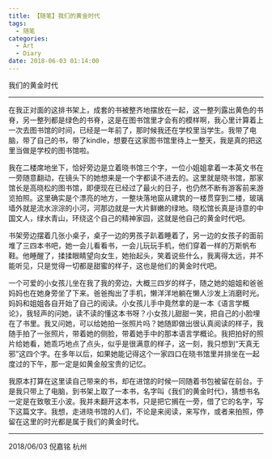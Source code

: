 ```yaml
---
title: 【随笔】我们的黄金时代
tags:
  - 随笔
categories:
  - Art
  - Diary
date: 2018-06-03 01:14:00
---
```


我们的黄金时代

<!-- more -->

---


在我正对面的这排书架上，成套的书被整齐地摆放在一起，这一整列露出黄色的书脊，另一整列都是绿色的书脊，这是在图书馆里才会有的模样啊，我心里计算着上一次去图书馆的时间，已经是一年前了，那时候我还在学校里当学生。我带了电脑，带了自己的书，带了kindle，想要在这家图书馆里待上一整天，我是真的把这里当做是学校的图书馆啦。

我在二楼席地坐下，恰好旁边是立着晓书馆三个字，一位小姐姐拿着一本英文书在一旁随意翻动，在镜头下的她想来是一个字都读不进去的。这里就是晓书馆，那家馆长是高晓松的图书馆，即便现在已经过了最火的日子，也仍然不断有游客前来游览拍照。这里确实是个漂亮的地方，一整块落地窗从建筑的一楼贯穿到二楼，玻璃墙外就是流水淙淙的小河，河那边就是一大片鲜嫩的绿地。晓松馆长真是诗意的中国文人，绿水青山，环绕这个自己的精神家园，这就是他自己的黄金时代吧。

书架旁边摆着几张小桌子，桌子一边的男孩子趴着睡着了，另一边的女孩子的面前堆了三四本书吧，她一会儿看看书，一会儿玩玩手机，他们穿着一样的万斯帆布鞋。他睡醒了，揉揉眼睛望向女生，她抬起头，笑着说些什么，我离得太远，并不能听见，只是觉得一切都是甜蜜的样子，这也是他们的黄金时代吧。

一个可爱的小女孩儿坐在我了我的旁边，大概三四岁的样子，随之她的姐姐和爸爸妈妈也在她身旁坐了下来。爸爸掏出了手机，懒洋洋地躺在懒人沙发上消磨时光。妈妈和姐姐各自开始了自己的阅读。小女孩儿手中竟然拿的是一本《语言学概论》，我轻声的问她，读不读的懂这本书呀？小女孩儿甜甜一笑，把自己的小脸埋在了书里。我又问她，可以给她拍一张照片吗？她随即做出很认真阅读的样子，我随手拍了一张照片，带着她的侧脸，带着她手中的那本语言学概论。我把拍好的照片给她看，她乖巧地点了点头，似乎是很满意的样子，这一刻，我只想到“天真无邪”这四个字。在多年以后，如果她能记得这个一家四口在晓书馆里并排坐在一起度过的下午，那一定是如黄金般宝贵的记忆。

我原本打算在这里读自己带来的书，却在进馆的时候一同随着书包被留在前台。于是我只带上了电脑，到书架上取了一本书，名字叫《我们的黄金时代》，猜想书名一定是在致敬王小波。我并未翻开这本书，只是把它搁在一旁，借了它的名字，写下这篇文字。我想，走进晓书馆的人们，不论是来阅读，来写作，或者来拍照，停留在这里的时光都是属于我们的黄金时代。

---

2018/06/03
倪嘉铭
杭州


































